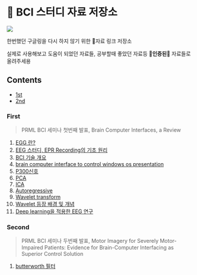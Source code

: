 # 🍯 BCI 스터디 자료 저장소
<a href="https://github.com/comojin1994/BCI-study">
  <img src="https://badges.pufler.dev/visits/comojin1994/BCI-study?style=flat-square&color=black&logo=github">
</a>

한번했던 구글링을 다시 하지 않기 위한 🍯자료 링크 저장소

실제로 사용해보고 도움이 되었던 자료들, 공부할때 좋았던 자료등 🌟**인증된**🌟 자료들로 올려주세용

## Contents
  - [1st](#first)
  - [2nd](#second)

### First
> PRML BCI 세미나 첫번째 발표, Brain Computer Interfaces, a Review
1. [EGG 란?](https://m.blog.naver.com/euleekwon/221234113440)
2. [EEG 스터디, EPR Recording의 기초 원리](https://bdsquaredblog.wordpress.com/2016/07/27/eeg-스터디-1-erp-recording의-기초-원리/)
3. [BCI 기술 개요](https://www.koreascience.or.kr/article/CFKO201826259815678.pdf)
4. [brain computer interface to control windows os presentation](https://www.slideshare.net/digilvinoy1/brain-computer-interface-to-control-windows-os-presentation)
5. [P300신호](https://m.blog.naver.com/PostView.nhn?blogId=msnayana&logNo=80167514528&proxyReferer=https:%2F%2Fwww.google.com%2F)
6. [PCA](https://excelsior-cjh.tistory.com/167)
7. [ICA](https://angeloyeo.github.io/2020/07/14/ICA.html)
8. [Autoregressive](https://hamait.tistory.com/582)
9. [Wavelet transform](https://seoncheolpark.github.io/book/_book/21-4-wavelet-transform.html)
10. [Wavelet 등장 배경 및 개념](https://clavez.tistory.com/54)
11. [Deep learning을 적용한 EEG 연구](https://www.slideshare.net/DonghyeonKim7/eeg-102812945)

### Second
> PRML BCI 세미나 두번째 발표, Motor Imagery for Severely Motor-Impaired Patients: Evidence for Brain-Computer Interfacing as Superior Control Solution
1. [butterworth 필터](https://www.netinbag.com/ko/science/what-is-the-butterworth-filter.html)
